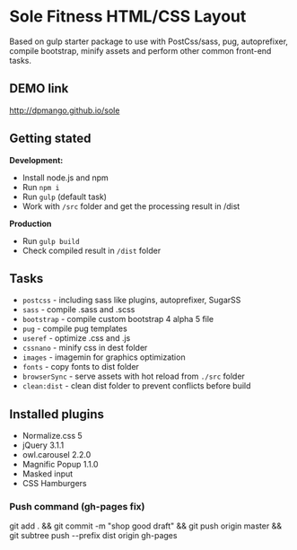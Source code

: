 # Sole Fitness HTML/CSS Layout
Based on gulp starter package to use with PostCss/sass, pug, autoprefixer, compile bootstrap, minify assets and perform other common front-end tasks.

## DEMO link
http://dpmango.github.io/sole

## Getting stated
__Development:__
- Install node.js and npm
- Run `npm i`
- Run `gulp` (default task)
- Work with `/src` folder and get the processing result in /dist

__Production__
- Run `gulp build`
- Check compiled result in `/dist` folder

## Tasks
- `postcss` - including sass like plugins, autoprefixer, SugarSS
- `sass` - compile .sass and .scss
- `bootstrap` - compile custom bootstrap 4 alpha 5 file
- `pug` - compile pug templates
- `useref` - optimize .css and .js
- `cssnano` - minify css in dest folder
- `images` - imagemin for graphics optimization
- `fonts` - copy fonts to dist folder
- `browserSync` - serve assets with hot reload from `./src` folder
- `clean:dist` - clean dist folder to prevent conflicts before build

## Installed plugins
- Normalize.css 5
- jQuery 3.1.1
- owl.carousel 2.2.0
- Magnific Popup 1.1.0
- Masked input
- CSS Hamburgers


### Push command (gh-pages fix)

git add . && git commit -m "shop good draft" && git push origin master && git subtree push --prefix dist origin gh-pages
